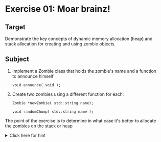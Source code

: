 <h1>Exercise 01: Moar brainz!</h1>

<h2>Target</h2>
<p>Demonstrate the key concepts of dynamic memory allocation (heap) and stack allocation for creating and using zombie objects.</p>

<h2>Subject</h2>
<ol>
  <li>
    <p>Implement a Zombie class that holds the zombie's name and a function to announce himself</p>
    <pre><code>void announce( void );</code></pre>
  </li>
  <li>
    <p>Create two zombies using a different function for each:</p>
    <pre><code>Zombie *newZombie( std::string name);</code></pre>
	<pre><code>void randomChump( std::string name );</code></pre>
  </li>
</ol>

<p>The point of the exercise is to determine in what case it's better to allocate the zombies on the stack or heap</p>

<details>
  <summary>Click here for hint</summary>
<p></p> 
<p><i>The exercise aims to demonstrate the difference between allocating objects on the stack and on the heap in C++. When creating a Zombie object using the newZombie() function, a pointer to the Zombie is returned, allowing it to be accessed outside the function scope. Thus, it's allocated on the heap using dynamic memory allocation.</i></p>

<p><i>On the other hand, when creating a Zombie object with the randomChump() function, it's used solely within the function and isn't needed outside of it. Therefore, it's allocated on the stack, utilizing automatic memory allocation.</i></p>
  
</details>
